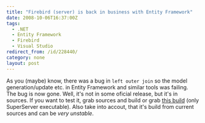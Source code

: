 ```yaml
---
title: "Firebird (server) is back in business with Entity Framework"
date: 2008-10-06T16:37:00Z
tags:
  - .NET
  - Entity Framework
  - Firebird
  - Visual Studio
redirect_from: /id/228440/
category: none
layout: post
---
```

As you (maybe) know, there was a bug in `left outer join` so the model generation/update etc. in Entity Framework and similar tools was failing. The bug is now gone. Well, it's not in some oficial release, but it's in sources. If you want to test it, grab sources and build or grab [this build][1] (only SuperServer executable). Also take into accout, that it's build from current sources and can be _very unstable_.

[1]: http://cid-bdb67deba4c656e5.skydrive.live.com/self.aspx/Ve%c5%99ejn%c3%a9/FB%7C_FixedLeftOuterJoin/fbserver.7z
